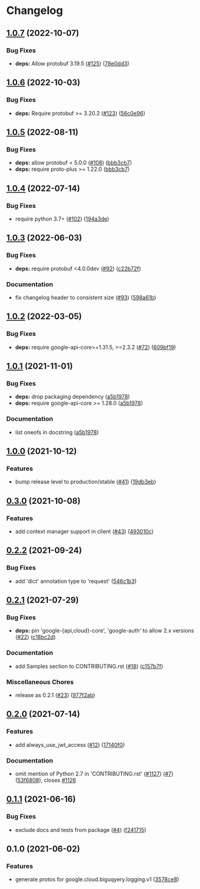 # Changelog

## [1.0.7](https://github.com/googleapis/python-bigquery-logging/compare/v1.0.6...v1.0.7) (2022-10-07)


### Bug Fixes

* **deps:** Allow protobuf 3.19.5 ([#125](https://github.com/googleapis/python-bigquery-logging/issues/125)) ([78e0dd3](https://github.com/googleapis/python-bigquery-logging/commit/78e0dd3ae9ba3007c27342314a8a19e128155d08))

## [1.0.6](https://github.com/googleapis/python-bigquery-logging/compare/v1.0.5...v1.0.6) (2022-10-03)


### Bug Fixes

* **deps:** Require protobuf >= 3.20.2 ([#123](https://github.com/googleapis/python-bigquery-logging/issues/123)) ([56c0e96](https://github.com/googleapis/python-bigquery-logging/commit/56c0e968c53cf8ab8fe94c8f91614ba4401a48bf))

## [1.0.5](https://github.com/googleapis/python-bigquery-logging/compare/v1.0.4...v1.0.5) (2022-08-11)


### Bug Fixes

* **deps:** allow protobuf < 5.0.0 ([#108](https://github.com/googleapis/python-bigquery-logging/issues/108)) ([bbb3cb7](https://github.com/googleapis/python-bigquery-logging/commit/bbb3cb7a400268aa59379ea0b2cb1b23582bf1aa))
* **deps:** require proto-plus >= 1.22.0 ([bbb3cb7](https://github.com/googleapis/python-bigquery-logging/commit/bbb3cb7a400268aa59379ea0b2cb1b23582bf1aa))

## [1.0.4](https://github.com/googleapis/python-bigquery-logging/compare/v1.0.3...v1.0.4) (2022-07-14)


### Bug Fixes

* require python 3.7+ ([#102](https://github.com/googleapis/python-bigquery-logging/issues/102)) ([194a3de](https://github.com/googleapis/python-bigquery-logging/commit/194a3debb9905772c813e19b020e79dbb2b1df24))

## [1.0.3](https://github.com/googleapis/python-bigquery-logging/compare/v1.0.2...v1.0.3) (2022-06-03)


### Bug Fixes

* **deps:** require protobuf <4.0.0dev ([#92](https://github.com/googleapis/python-bigquery-logging/issues/92)) ([c22b72f](https://github.com/googleapis/python-bigquery-logging/commit/c22b72fb6d2b943b5734de18b357a69d03473fda))


### Documentation

* fix changelog header to consistent size ([#93](https://github.com/googleapis/python-bigquery-logging/issues/93)) ([598a61b](https://github.com/googleapis/python-bigquery-logging/commit/598a61bf74058fa6bafb9cb84ccc262512f2207a))

## [1.0.2](https://github.com/googleapis/python-bigquery-logging/compare/v1.0.1...v1.0.2) (2022-03-05)


### Bug Fixes

* **deps:** require google-api-core>=1.31.5, >=2.3.2 ([#72](https://github.com/googleapis/python-bigquery-logging/issues/72)) ([609bf19](https://github.com/googleapis/python-bigquery-logging/commit/609bf19d1b3d4b7dc594f8e4a0904af0351143c7))

## [1.0.1](https://www.github.com/googleapis/python-bigquery-logging/compare/v1.0.0...v1.0.1) (2021-11-01)

### Bug Fixes

* **deps:** drop packaging dependency ([a5b1978](https://www.github.com/googleapis/python-bigquery-logging/commit/a5b19782e2ac30f5de150fb873d777fa121bd0ad))
* **deps:** require google-api-core >= 1.28.0 ([a5b1978](https://www.github.com/googleapis/python-bigquery-logging/commit/a5b19782e2ac30f5de150fb873d777fa121bd0ad))


### Documentation

* list oneofs in docstring ([a5b1978](https://www.github.com/googleapis/python-bigquery-logging/commit/a5b19782e2ac30f5de150fb873d777fa121bd0ad))

## [1.0.0](https://www.github.com/googleapis/python-bigquery-logging/compare/v0.3.0...v1.0.0) (2021-10-12)


### Features

* bump release level to production/stable ([#41](https://www.github.com/googleapis/python-bigquery-logging/issues/41)) ([19db3eb](https://www.github.com/googleapis/python-bigquery-logging/commit/19db3eb189579fb1c71ff94b3db4ffd279792fe7))

## [0.3.0](https://www.github.com/googleapis/python-bigquery-logging/compare/v0.2.2...v0.3.0) (2021-10-08)


### Features

* add context manager support in client ([#43](https://www.github.com/googleapis/python-bigquery-logging/issues/43)) ([493010c](https://www.github.com/googleapis/python-bigquery-logging/commit/493010cbfb288a75a58761d5281993009013e1b6))

## [0.2.2](https://www.github.com/googleapis/python-bigquery-logging/compare/v0.2.1...v0.2.2) (2021-09-24)


### Bug Fixes

* add 'dict' annotation type to 'request' ([546c1b3](https://www.github.com/googleapis/python-bigquery-logging/commit/546c1b3539f03a172eed2cdf202615a5fa37418f))

## [0.2.1](https://www.github.com/googleapis/python-bigquery-logging/compare/v0.2.0...v0.2.1) (2021-07-29)


### Bug Fixes

* **deps:** pin 'google-{api,cloud}-core', 'google-auth' to allow 2.x versions ([#22](https://www.github.com/googleapis/python-bigquery-logging/issues/22)) ([c18bc2d](https://www.github.com/googleapis/python-bigquery-logging/commit/c18bc2da92e0823178e59804d4ac2c2824feb3a7))


### Documentation

* add Samples section to CONTRIBUTING.rst ([#18](https://www.github.com/googleapis/python-bigquery-logging/issues/18)) ([c157b7f](https://www.github.com/googleapis/python-bigquery-logging/commit/c157b7febc2e2e62bc6dbd8d6b02ef3aa6ac2c3f))


### Miscellaneous Chores

* release as 0.2.1 ([#23](https://www.github.com/googleapis/python-bigquery-logging/issues/23)) ([977f2ab](https://www.github.com/googleapis/python-bigquery-logging/commit/977f2abeb7c52729ba6159f77b2a30a3015ed82c))

## [0.2.0](https://www.github.com/googleapis/python-bigquery-logging/compare/v0.1.1...v0.2.0) (2021-07-14)


### Features

* add always_use_jwt_access ([#12](https://www.github.com/googleapis/python-bigquery-logging/issues/12)) ([17140f0](https://www.github.com/googleapis/python-bigquery-logging/commit/17140f0468a66948c07c9583a031598b50a9bc03))


### Documentation

* omit mention of Python 2.7 in 'CONTRIBUTING.rst' ([#1127](https://www.github.com/googleapis/python-bigquery-logging/issues/1127)) ([#7](https://www.github.com/googleapis/python-bigquery-logging/issues/7)) ([53f6808](https://www.github.com/googleapis/python-bigquery-logging/commit/53f6808fa2b317ee5f9a4ca0a54214267cc1dce0)), closes [#1126](https://www.github.com/googleapis/python-bigquery-logging/issues/1126)

## [0.1.1](https://www.github.com/googleapis/python-bigquery-logging/compare/v0.1.0...v0.1.1) (2021-06-16)


### Bug Fixes

* exclude docs and tests from package ([#4](https://www.github.com/googleapis/python-bigquery-logging/issues/4)) ([f241715](https://www.github.com/googleapis/python-bigquery-logging/commit/f24171552220f5a120535c101e2ab61b62d752b5))

## 0.1.0 (2021-06-02)


### Features

* generate protos for google.cloud.biguqyery.logging.v1 ([3578ce8](https://www.github.com/googleapis/python-bigquery-logging/commit/3578ce8ce9889e93113efa5f004a18d894446e26))
